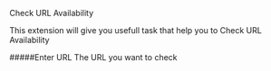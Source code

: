 Check URL Availability

This extension will give you usefull task that help you to Check URL Availability

#####Enter URL 
    The URL you want to check 

